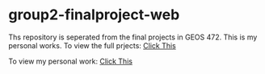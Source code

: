 # group2-finalproject-web
Ths repository is seperated from the final projects in GEOS 472. This is my personal works.
To view the full prjects: [Click This](https://UBC-GEOS472-Spring2024.github.io/group2-finalproject-web/overall_page.html)

To view my personal work: [Click This](https://jerry-ln.github.io/heatmap_tranlink/map_visual.html)
